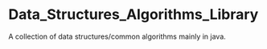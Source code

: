# Data_Structures_Algorithms_Library
A collection of data structures/common algorithms mainly in java.
